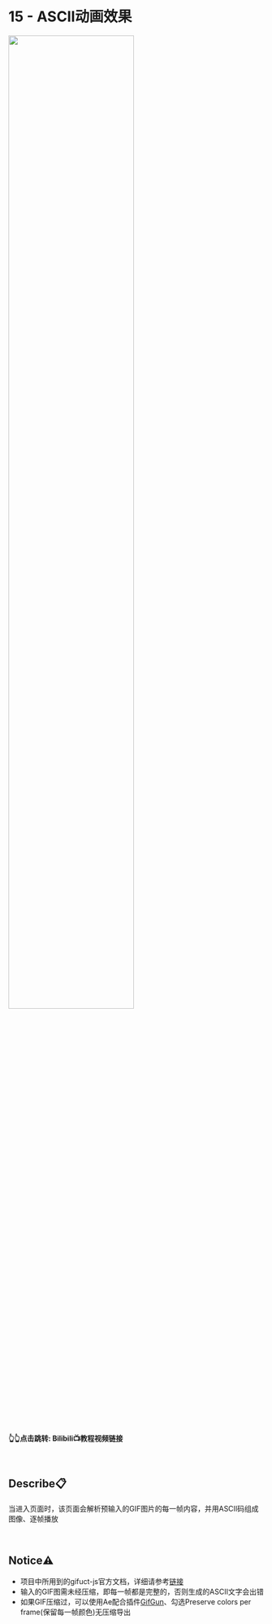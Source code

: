# 15 - ASCII动画效果
<a href="https://www.bilibili.com/video/BV1MjoMYWEfY">
<img src="https://i1.hdslb.com/bfs/archive/102e5bf729bf1e69e58ad6cdbeb881429ce7e9bf.jpg" width="70%">
</a>

**👆👆点击跳转: Bilibili📺教程视频链接**

<br>

## **Describe📋️**
当进入页面时，该页面会解析预输入的GIF图片的每一帧内容，并用ASCII码组成图像、逐帧播放

<br>

## **Notice⚠️**
- 项目中所用到的gifuct-js官方文档，详细请参考[链接](https://github.com/matt-way/gifuct-js)
- 输入的GIF图需未经压缩，即每一帧都是完整的，否则生成的ASCII文字会出错
- 如果GIF压缩过，可以使用Ae配合插件[GifGun](https://www.gifgun.io)、勾选Preserve colors per frame(保留每一帧颜色)无压缩导出
